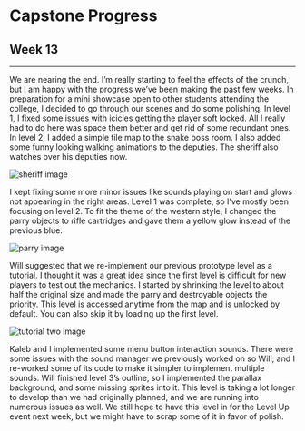 # Capstone Progress 
## Week 13

-----

We are nearing the end. I’m really starting to feel the effects of the crunch, but I am happy with the progress we’ve been making the past few weeks. In preparation for a mini showcase open to other students attending the college, I decided to go through our scenes and do some polishing. In level 1, I fixed some issues with icicles getting the player soft locked. All I really had to do here was space them better and get rid of some redundant ones. In level 2, I added a simple tile map to the snake boss room. I also added some funny looking walking animations to the deputies. The sheriff also watches over his deputies now.

![sheriff image](/assets/blog/capstone/sheriff.webp)

I kept fixing some more minor issues like sounds playing on start and glows not appearing in the right areas. Level 1 was complete, so I’ve mostly been focusing on level 2. To fit the theme of the western style, I changed the parry objects to rifle cartridges and gave them a yellow glow instead of the previous blue.

![parry image](/assets/blog/capstone/rifleparry.webp)

Will suggested that we re-implement our previous prototype level as a tutorial. I thought it was a great idea since the first level is difficult for new players to test out the mechanics. I started by shrinking the level to about half the original size and made the parry and destroyable objects the priority. This level is accessed anytime from the map and is unlocked by default. You can also skip it by loading up the first level.

![tutorial two image](/assets/blog/capstone/tutorialtwo.webp)

Kaleb and I implemented some menu button interaction sounds. There were some issues with the sound manager we previously worked on so Will, and I re-worked some of its code to make it simpler to implement multiple sounds. Will finished level 3’s outline, so I implemented the parallax background, and some missing sprites into it. This level is taking a lot longer to develop than we had originally planned, and we are running into numerous issues as well. We still hope to have this level in for the Level Up event next week, but we might have to scrap some of it in favor of polish.